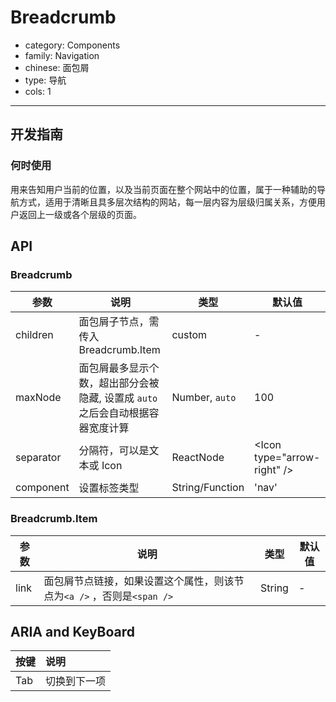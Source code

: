 # Breadcrumb

-   category: Components
-   family: Navigation
-   chinese: 面包屑
-   type: 导航
-   cols: 1

---

## 开发指南

### 何时使用

用来告知用户当前的位置，以及当前页面在整个网站中的位置，属于一种辅助的导航方式，适用于清晰且具多层次结构的网站，每一层内容为层级归属关系，方便用户返回上一级或各个层级的页面。

## API

### Breadcrumb

| 参数        | 说明                         | 类型              | 默认值                            |
| --------- | -------------------------- | --------------- | ------------------------------ |
| children  | 面包屑子节点，需传入 Breadcrumb.Item | custom          | -                              |
| maxNode   | 面包屑最多显示个数，超出部分会被隐藏, 设置成 `auto` 之后会自动根据容器宽度计算         | Number, `auto`        | 100                            |
| separator | 分隔符，可以是文本或 Icon            | ReactNode       | &lt;Icon type="arrow-right" /> |
| component | 设置标签类型                     | String/Function | 'nav'                          |

### Breadcrumb.Item

| 参数   | 说明                                           | 类型     | 默认值 |
| ---- | -------------------------------------------- | ------ | --- |
| link | 面包屑节点链接，如果设置这个属性，则该节点为`<a />` ，否则是`<span />` | String | -   |

## ARIA and KeyBoard

| 按键  | 说明     |
| :-- | :----- |
| Tab | 切换到下一项 |
